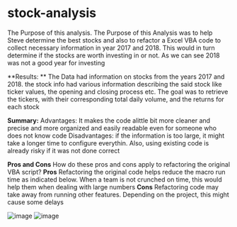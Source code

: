 # stock-analysis
The Purpose of this analysis.
The Purpose of this Analysis was to help Steve determine the best stocks and also to refactor a Excel VBA code to collect necessary information in year 2017 and 2018. 
This would in turn determine if the stocks are worth investing in or not. As we can see 2018 was not a good year for investing 

**Results: **
The Data had information on stocks from the years 2017 and 2018. the stock info had various information describing the said stock like ticker values, the opening and closing process etc. 
The goal was to retrieve the tickers, with their corresponding total daily volume, and the returns for each stock

**Summary:**
Advantages: It makes the code alittle bit more cleaner and precise and more organized and easily readable even for someone who does not know code
Disadvantages: if the information is too large, it might take a longer time to configure everythin. Also, using existing code is already risky if it was not done correct

**Pros and Cons**
How do these pros and cons apply to refactoring the original VBA script?
**Pros**
Refactoring the original code helps reduce the macro run time as indicated below. When a team is not crunched on time, this would help them when dealing with large numbers
**Cons**
Refactoring code may take away from running other features. Depending on the project, this might cause some delays


![image](https://user-images.githubusercontent.com/96274446/149634765-7d888a04-dfba-454b-b64d-6bcfe5b719e5.png)
![image](https://user-images.githubusercontent.com/96274446/149634780-55a6cd75-7ee7-4d12-b2f1-88c828bd16ea.png)



